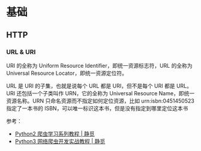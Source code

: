 # 基础

## HTTP

### URL & URI

URI 的全称为 Uniform Resource Identifier，即统一资源标志符，URL 的全称为 Universal Resource Locator，即统一资源定位符。

URL 是 URI 的子集，也就是说每个 URL 都是 URI，但不是每个 URI 都是 URL。URI 还包括一个子类叫作 URN，它的全称为 Universal Resource Name，即统一资源名称。URN 只命名资源而不指定如何定位资源，比如 urn:isbn:0451450523 指定了一本书的 ISBN，可以唯一标识这本书，但是没有指定到哪里定位这本书















参考：

- [Python2 爬虫学习系列教程 | 静觅](https://cuiqingcai.com/1052.html)
- [Python3 网络爬虫开发实战教程 | 静觅](https://cuiqingcai.com/5052.html)